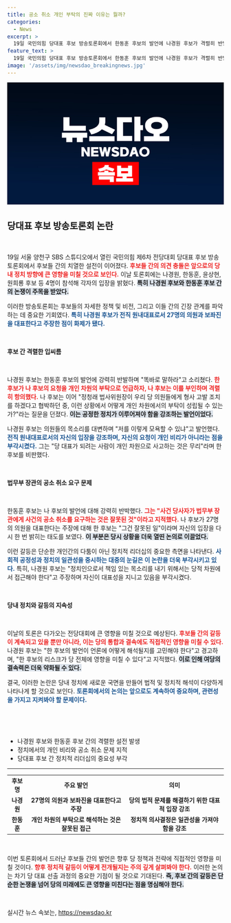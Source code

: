 ```yaml
---
title: 공소 취소 개인 부탁의 진짜 이유는 뭘까?
categories:
  - News
excerpt: >
  19일 국민의힘 당대표 후보 방송토론회에서 한동훈 후보의 발언에 나경원 후보가 격렬히 반발하며 치열한 설전을 벌였다. 나 후보는 자신이 전직 원내대표로서 27명의 의원을 대표했다며 정정 요청을 외쳤고, 한 후보는 공소 취소 요구가 잘못이라며 맞섰다. 이 격돌이 당 내부 균열을 드러내며 정치적 파장이 예상된다.
feature_text: >
  19일 국민의힘 당대표 후보 방송토론회에서 한동훈 후보의 발언에 나경원 후보가 격렬히 반발하며 치열한 설전을 벌였다. 나 후보는 자신이 전직 원내대표로서 27명의 의원을 대표했다며 정정 요청을 외쳤고, 한 후보는 공소 취소 요구가 잘못이라며 맞섰다. 이 격돌이 당 내부 균열을 드러내며 정치적 파장이 예상된다.
image: '/assets/img/newsdao_breakingnews.jpg'
---
```


<p><img src="/assets/img/newsdao_breakingnews.jpg" alt="implanttips 속보" /></p>

<h2 data-ke-size="size26">당대표 후보 방송토론회 논란</h2>

<p data-ke-size="size16">&nbsp;</p>

<p>19일 서울 양천구 SBS 스튜디오에서 열린 국민의힘 제6차 전당대회 당대표 후보 방송토론회에서 후보들 간의 치열한 설전이 이어졌다. <b><span style="color: #ee2323;">후보들 간의 의견 충돌은 앞으로의 당내 정치 방향에 큰 영향을 미칠 것으로 보인다.</span></b> 이날 토론회에는 나경원, 한동훈, 윤상현, 원희룡 후보 등 4명이 참석해 각자의 입장을 밝혔다. <b><span style="background-color: #21538527;">특히 나경원 후보와 한동훈 후보 간의 논쟁이 주목을 받았다.</span></b>  </p>

<p>이러한 방송토론회는 후보들의 자세한 정책 및 비전, 그리고 이들 간의 긴장 관계를 파악하는 데 중요한 기회였다. <b><span style="color: #1a5490;">특히 나경원 후보가 전직 원내대표로서 27명의 의원과 보좌진을 대표한다고 주장한 점이 화제가 됐다.</span></b>  </p>

<p data-ke-size="size16">&nbsp;</p>

<p><b>후보 간 격렬한 입씨름</b>  </p>

<p data-ke-size="size16">&nbsp;</p>

<p>나경원 후보는 한동훈 후보의 발언에 강력히 반발하며 "똑바로 말하라"고 소리쳤다. <b><span style="color: #ee2323;">한 후보가 나 후보의 요청을 개인 차원의 부탁으로 언급하자, 나 후보는 이를 부인하며 격렬히 항의했다.</span></b> 나 후보는 이어 "정청래 법사위원장이 우리 당 의원들에게 형사 고발 조치를 하겠다고 협박하던 중, 이런 상황에서 어떻게 개인 차원에서의 부탁이 성립될 수 있는가?"라는 질문을 던졌다. <b><span style="background-color: #21538527;">이는 공정한 정치가 이루어져야 함을 강조하는 발언이었다.</span></b>  </p>

<p>나경원 후보는 의원들의 목소리를 대변하며 "저를 이렇게 모욕할 수 있냐"고 발언했다. <b><span style="color: #1a5490;">전직 원내대표로서의 자신의 입장을 강조하며, 자신의 요청이 개인 비리가 아니라는 점을 부각시켰다.</span></b> 그는 "당 대표가 되려는 사람이 개인 차원으로 사고하는 것은 무리"라며 한 후보를 비판했다.  </p>

<p data-ke-size="size16">&nbsp;</p>

<p><b>법무부 장관의 공소 취소 요구 문제</b>  </p>

<p data-ke-size="size16">&nbsp;</p>

<p>한동훈 후보는 나 후보의 발언에 대해 강력히 반박했다. <b><span style="color: #ee2323;">그는 "사건 당사자가 법무부 장관에게 사건의 공소 취소를 요구하는 것은 잘못된 것"이라고 지적했다.</span></b> 나 후보가 27명의 의원을 대표한다는 주장에 대해 한 후보는 "그건 잘못된 일"이라며 자신의 입장을 다시 한 번 밝히는 태도를 보였다. <b><span style="background-color: #21538527;">이 부분은 당시 상황을 더욱 열띤 논의로 이끌었다.</span></b>  </p>

<p>이런 갈등은 단순한 개인간의 다툼이 아닌 정치적 리더십의 중요한 측면을 나타낸다. <b><span style="color: #1a5490;">사회적 공정성과 정치의 일관성을 중시하는 대중의 눈길은 이 논란을 더욱 부각시키고 있다.</span></b> 특히, 나경원 후보는 "정치인으로서 책임 있는 목소리를 내기 위해서는 당적 차원에서 접근해야 한다"고 주장하며 자신이 대표성을 지니고 있음을 부각시켰다.  </p>

<p data-ke-size="size16">&nbsp;</p>

<p><b>당내 정치와 갈등의 지속성</b>  </p>

<p data-ke-size="size16">&nbsp;</p>

<p>이날의 토론은 다가오는 전당대회에 큰 영향을 미칠 것으로 예상된다. <b><span style="color: #ee2323;">후보들 간의 갈등이 계속되고 있을 뿐만 아니라, 이는 당의 통합과 결속에도 직접적인 영향을 미칠 수 있다.</span></b> 나경원 후보는 "한 후보의 발언이 언론에 어떻게 해석될지를 고민해야 한다"고 경고하며, "한 후보의 리스크가 당 전체에 영향을 미칠 수 있다"고 지적했다. <b><span style="background-color: #21538527;">이로 인해 여당의 결속력은 더욱 약화될 수 있다.</span></b>  </p>

<p>결국, 이러한 논란은 당내 정치에 새로운 국면을 만들어 법적 및 정치적 해석이 다양하게 나타나게 할 것으로 보인다. <b><span style="color: #1a5490;">토론회에서의 논의는 앞으로도 계속하여 중요하며, 관련성을 가지고 지켜봐야 할 문제이다.</span></b>  </p>

<p><br></p>

<p data-ke-size="size16">&nbsp;</p>

<ul>
  <li>나경원 후보와 한동훈 후보 간의 격렬한 설전 발생</li>
  <li>정치에서의 개인 비리와 공소 취소 문제 지적</li>
  <li>당대표 후보 간 정치적 리더십의 중요성 부각</li>
</ul>

<hr>

<table style="width: 100%; border-collapse: collapse;">
  <tr>
    <td style="text-align: center; height: 17px;"><b>후보명</b></td>
    <td style="text-align: center; height: 17px;"><b>주요 발언</b></td>
    <td style="text-align: center; height: 17px;"><b>의미</b></td>
  </tr>
  <tr>
    <td style="text-align: center; height: 17px;"><b>나경원</b></td>
    <td style="text-align: center; height: 17px;"><b>27명의 의원과 보좌진을 대표한다고 주장</b></td>
    <td style="text-align: center; height: 17px;"><b>당의 법적 문제를 해결하기 위한 대표적 입장 강조</b></td>
  </tr>
  <tr>
    <td style="text-align: center; height: 17px;"><b>한동훈</b></td>
    <td style="text-align: center; height: 17px;"><b>개인 차원의 부탁으로 해석하는 것은 잘못된 접근</b></td>
    <td style="text-align: center; height: 17px;"><b>정치적 의사결정은 일관성을 가져야 함을 강조</b></td>
  </tr>
</table>

<p data-ke-size="size16">&nbsp;</p>

<p>이번 토론회에서 드러난 후보들 간의 발언은 향후 당 정책과 전략에 직접적인 영향을 미칠 것이다. <b><span style="color: #ee2323;">향후 정치적 갈등이 어떻게 전개될지는 주의 깊게 살펴봐야 한다.</span></b> 이러한 논의는 차기 당 대표 선출 과정의 중요한 기점이 될 것으로 기대된다. <b><span style="background-color: #21538527;">즉, 후보 간의 갈등은 단순한 논쟁을 넘어 당의 미래에도 큰 영향을 미친다는 점을 명심해야 한다.</span></b>  </p>

<p data-ke-size="size16">&nbsp;</p>
실시간 뉴스 속보는, <a href="https://newsdao.kr" rel="dofollow">https://newsdao.kr</a>


